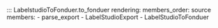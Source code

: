 ::: LabelstudioToFonduer.to_fonduer
    rendering:
        members_order: source
        members:
            - parse_export
            - LabelStudioExport
            - LabelStudioToFonduer
            